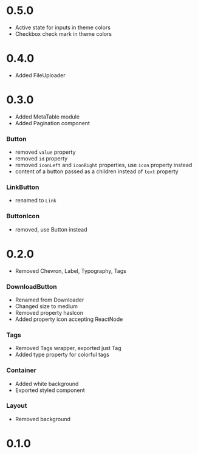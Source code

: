 # 0.5.0
- Active state for inputs in theme colors
- Checkbox check mark in theme colors

# 0.4.0
- Added FileUploader

# 0.3.0
- Added MetaTable module
- Added Pagination component

### Button
- removed `value` property
- removed `id` property
- removed `iconLeft` and `iconRight` properties, use `icon` property instead
- content of a button passed as a children instead of `text` property

### LinkButton
- renamed to `Link`

### ButtonIcon
- removed, use Button instead

# 0.2.0
- Removed Chevron, Label, Typography, Tags

### DownloadButton
- Renamed from Downloader
- Changed size to medium
- Removed property hasIcon
- Added property icon accepting ReactNode

### Tags
- Removed Tags wrapper, exported just Tag
- Added type property for colorful tags

### Container
- Added white background
- Exported styled component

### Layout
- Removed background

# 0.1.0